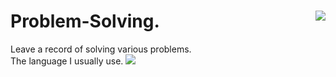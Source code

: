 # Problem-Solving.   <img align='right' src="http://mazassumnida.wtf/api/v2/generate_badge?boj=otter66">
Leave a record of solving various problems.   
The language I usually use. <img src="https://img.shields.io/badge/Kotlin-7F52FF?style=flat-square&logo=Kotlin&logoColor=white"/>
